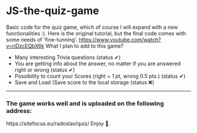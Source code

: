 # JS-the-quiz-game
Basic code for the quiz game, which of course I will expand with a new functionalities :).
Here is the original tutorial, but the final code comes with some needs of 'fine-tunning'.
https://www.youtube.com/watch?v=riDzcEQbX6k
What I plan to add to this game?
<ul>
 <li> Many interesting Trivia questions (status ✔)</li>
 <li> You are getting info about the answer, no matter if you are answered right or wrong (status ✔)</li>
 <li> Possibility to count your Scores (right = 1 pt, wrong 0.5 pts.) (status ✔) </li>
 <li> Save and Load (Save score to the local storage (status ❌)</li>
</ul>
<hr>
<h3> The game works well and is uploaded on the following address: </h3>
https://sitefocus.eu/radoslav/quiz/
Enjoy 🙂.
